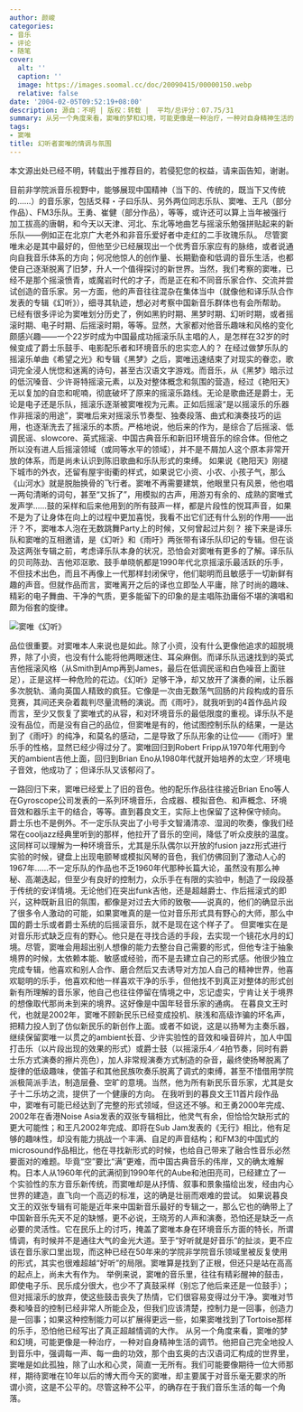 ```yaml
---
author: 颜峻
categories:
- 音乐
- 评论
- 随笔
cover:
  alt: ''
  caption: ''
  image: https://images.soomal.cc/doc/20090415/00000150.webp
  relative: false
date: '2004-02-05T09:52:19+08:00'
description: 源自：不明 | 版权：转载 |  平均/总评分：07.75/31
summary: 从另一个角度来看，窦唯的梦和幻境，可能更像是一种治疗，一种对自身精神生活的调节。他把自己完全地投人到音乐中，强调每一声、每一曲的功效，那个由玄奥的古汉语词汇构成的世界里，窦唯是如此孤独，除了山水和心灵，简直一无所有。我们可能要像期待一位大师那样，期待窦唯在10年以后的博大而今天的窦唯，却主要属于对音乐毫无要求的所谓小资，这是不公平的。尽管这种不公平，的确存在于我们音乐生活的每一个角落
tags:
- 窦唯
title: 幻听者窦唯的情调与氛围
---
```


本文源出处已经不明，转载出于推荐目的，若侵犯您的权益，请来函告知，谢谢。

目前非学院派音乐视野中，能够展现中国精神（当下的、传统的，既当下又传统的……）的音乐家，包括爻释・子曰乐队、另外两位同志乐队、窦唯、王凡（部分作品）、FM3乐队。王勇、崔健（部分作品），等等，或许还可以算上当年被强行加工拔高的唐朝，和今天以天津、河北、东北等地曲艺与摇滚乐勉强拼贴起来的新乐队――例如正在北京广大老外和非音乐爱好者中走红的二手玫瑰乐队。 尽管窦唯未必是其中最好的，但他至少已经展现出一个优秀音乐家应有的脉络，或者说通向自我音乐体系的方向；何况他惊人的创作量、长期勤奋和低调的音乐生活，也都使自己逐渐脱离了旧梦，升人一个值得探讨的新世界。当然，我们考察的窦唯，已经不是那个摇滚愤青，或魔岩时代的才子，而是正在和不同音乐家合作、交流并尝试创造的音乐家。另一方面，他的声音往往混杂在集体当中（就像他和译乐队合作发表的专辑《幻听》），细寻其轨迹，想必对考察中国新音乐群体也有会所帮助。 已经有很多评论为窦唯划分历史了，例如黑豹时期、黑梦时期、幻听时期，或者摇滚时期、电子时期、后摇滚时期，等等。显然，大家都对他音乐趣味和风格的变化颇感兴趣――一个22岁时成为中国最成功摇滚乐队主唱的人，是怎样在32岁的时候变成了爵士乐鼓手、电影配乐者和环境音乐的忠实恋人的？ 在经过做梦乐队的摇滚乐单曲《希望之光》和专辑《黑梦》之后，窦唯迅速结束了对现实的眷恋，歌词完全浸人恍惚和迷离的诗句，甚至古汉语文字游戏。而音乐，从《黑梦》暗示过的低沉嗓音、少许哥特摇滚元素，以及对整体概念和氛围的营造，经过《艳阳天》无以复加的自恋和呢喃，彻底破坏了原来的摇滚乐路线。无论是歌曲还是爵士，无论是电子还是乐队，摇滚乐逐渐被窦唯视为元素。正如后摇滚“是以摇滚乐的乐器作非摇滚的用途”，窦唯后来对摇滚乐节奏型、独奏段落、曲式和演奏技巧的运用，也逐渐洗去了摇滚乐的本质。严格地说，他后来的作为，是综合了后摇滚、低调民谣、slowcore、英式摇滚、中国古典音乐和新旧环境音乐的综合体。但他之所以没有进人后摇滚领域（或同等水平的领域），并不是不屑加人这个原本非常开放的体系，而是尚未认识到陈旧歌曲和乐队形式的束缚。 如果说《艳阳天》刚褪下城市的外衣，还留有屋宇街衢的样式，如果说它小资、小农、小孩子气，那么《山河水》就是脱胎换骨的飞行者。窦唯不再需要建筑，他眼里只有风景，他也唱一两句清晰的词句，甚至“又拆了”，用模拟的古声，用游刃有余的、成熟的窦唯式发声学……鼓的采样和后来他用到的所有鼓声一样，都是片段性的悦耳声音，如果不是为了让身体在向上的过程中更加喜悦，我看不出它们还有什么别的作用――出汗？不，窦唯本人泡在无数跳舞Party上的时候，又何曾起过片刻？ 接下来是译乐队和窦唯的互相邀请，是《幻听》和《雨吁》两张带有译乐队印记的专辑。但在谈及这两张专辑之前，考虑译乐队本身的状况，恐怕会对窦唯有更多的了解。译乐队的贝司陈劲、吉他邓沤歌、鼓手单晓帆都是1990年代北京摇滚乐最活跃的乐手，不但技术出色，而且不再像上一代那样封闭保守，他们聪明而且敏感于一切新鲜有趣的声音。但就作品而言，窦唯离开之后的译也立即坠人平庸，除了时尚的趣味、精彩的电子舞曲、干净的气质，更多能留下的印象的是主唱陈劲庸俗不堪的演唱和颇为俗套的旋律。



![窦唯《幻听》](https://images.soomal.cc/doc/20090415/00000150.webp)



品位很重要。对窦唯本人来说也是如此。除了小资，没有什么更像他追求的超脱境界，除了小资，也没有什么能将他两眼迷住、耳朵麻倒。而译乐队迅速找到的英式吉他摇滚风格（从Smith到Amp再到James，最后在低调民谣和白色噪音上面驻足），正是这样一种危险的花边。《幻听》足够干净，却又放开了演奏的闸，让乐器多次脱轨、涌向英国人精致的疯狂。它像是一次由无数荡气回肠的片段构成的音乐竞赛，其间还夹杂着裁判尽量流畅的演说。而《雨吁》，就我听到的4首作品片段而言，至少又恢复了窦唯式的从容，和对环境音乐的最低限度的重视。译乐队不是没有品位，而是没有自己的品位，但窦唯是有的，他试图控制乐队的结果，一是达到了《雨吁》的纯净，和莫名的感动，二是导致了乐队形象的让位――《雨吁》里乐手的性格，显然已经少得过分了。窦唯回归到Robert Fripp从1970年代用到今天的ambient吉他上面，回归到Brian Eno从1980年代就开始培养的太空／环境电子音效，他成功了；但译乐队又该郁闷了。



一路回归下来，窦唯已经爱上了旧的音色。他的配乐作品往往接近Brian Eno等人在Gyroscope公司发表的一系列环境音乐，合成器、模拟音色、和声概念、环境音效和器乐主干的结合，等等。直到暮良文王，实际上也保留了这种保守倾向。 爵士乐也不是例外。不一定乐队突出了小号手文智涌清凉、湿润的吹奏，像我们经常在cooljazz经典里听到的那样，他拉开了音乐的空间，降低了听众皮肤的温度。这同样可以理解为一种环境音乐，尤其是乐队偶尔以开放的fusion jazz形式进行实验的时候，键盘上出现电颤琴或模拟风琴的音色，我们仿佛回到了激动人心的1967年……不一定乐队的作品也不乏1960年代那种长篇大论，虽然没有那么神秘、高潮迭起，但至少有良好的控制力，众乐手在有限的实验中，制造了一段段基于传统的安详情境。无论他们在突出funk吉他，还是超越爵士、作后摇滚式的即兴，这种既新且旧的氛围，都像是对过去大师的致敬――说真的，他们的确显示出了很多令人激动的可能，如果窦唯真的是一位对音乐形式具有野心的大师，那么中国的爵士乐或者爵士系统的后摇滚音乐，就不是现在这个样子了。 但窦唯实在是对音乐形式缺乏应有的野心。他只是在寻找合适的手段，去实现一个镜花水月的幻境。尽管，窦唯会用超出别人想像的能力去整台自己需要的形式，但他专注于抽象境界的时候，太依赖本能、敏感或经验，而不是去建立自己的形式感。他很少独立完成专辑，他喜欢和别人合作、磨合然后又去诱导对方加人自己的精神世界，他喜欢聪明的乐手，他喜欢和他一样喜欢干净的乐手，但他找不到真正对整体的形式创新有所理解的音乐家，他自己也往往停留在情境之中，忘记虚实，宁肯让关于境界的想像取代那尚未到来的境界。这好像是中国年轻音乐家的通病。 在暮良文王时代，也就是2002年，窦唯不顾新民乐已经变成投机、肤浅和高级诈骗的坏名声，把精力投人到了仿似新民乐的新创作上面。或者不如说，这是以扬琴为主奏乐器，继续保留窦唯一以贯之的ambient长音、少许实验性的音效和噪音碎片，加人中国打击乐（以片段出现的效果的形式）或爵士鼓（以摇滚乐4／4拍节奏，同时有爵士乐方式演奏的擦片亮色），加人非常规演奏方式制造的杂音，最终使扬琴脱离了旋律的低级趣味，使笛子和其他民族吹奏乐脱离了调式的束缚，甚至不惜借用学院派极简派手法，制造层叠、空旷的意境。当然，他为所有新民乐音乐家，尤其是女子十二乐坊之流，提供了一个健康的方向。 在我听到的暮良文王11首片段作品中，窦唯有可能已经达到了完整的形式领域，但这还不够。和王勇2000年完成、2002年在香港Noise Asia发表的双张专辑相比，他灵气有余，但恰恰欠缺形式的更大可能性；和王凡2002年完成、即将在Sub Jam发表的《无行》相比，他有足够的趣味性，却没有能力挑战一个丰满、自足的声音结构；和FM3的中国式的microsound作品相比，他在寻找新形式的时候，也给自己带来了融合性音乐必然要面对的难题。毕竟“空”要比“满”更难，而中国古典音乐的伟岸，又的确太难解构。日本人从1960年代的武满彻到1990年代的Aube和池田亮司，已经建立了一个实验性的东方音乐新传统，而窦唯却是从抒情、叙事和景象描绘出发，经由内心世界的建造，直飞向一个高迈的标准，这的确是壮丽而艰难的尝试。 如果说暮良文王的双张专辑有可能是近年来中国新音乐最好的专辑之一，那么它也的确带上了中国新音乐先天不足的缺憾，更不必说，王晓芳的人声和演奏，恐怕还是缺乏一点必要的灵活性。它在民乐上的讨巧，掩盖了窦唯本身在环境音乐方面的特长，所谓情调，有时候并不是通往大气的金光大道。至于“好听就是好音乐”的扯淡，更不应该在音乐家口里出现，而这种已经在50年来的学院非学院音乐领域里被反复使用的形式，其实也很难超越“好听”的局限。窦唯算是找到了正根，但还只是站在高高的起点上，尚未大有作为。 举例来说，窦唯的音乐里，往往有精彩醒神的鼓击，即使电子乐、民乐成分很大，也少不了真鼓采样（别忘了他后来还是一位鼓手）；但对摇滚乐的放弃，使这些鼓击丧失了热情，它们很容易变得过分干净。窦唯对节奏和嗓音的控制已经非常人所能企及，但我们应该清楚，控制力是一回事，创造力是一回事；如果这种控制能力可以扩展得更远一些，如果窦唯找到了Tortoise那样的乐手，恐怕他已经写出了真正超越情调的大作。 从另一个角度来看，窦唯的梦和幻境，可能更像是一种治疗，一种对自身精神生活的调节。他把自己完全地投人到音乐中，强调每一声、每一曲的功效，那个由玄奥的古汉语词汇构成的世界里，窦唯是如此孤独，除了山水和心灵，简直一无所有。我们可能要像期待一位大师那样，期待窦唯在10年以后的博大而今天的窦唯，却主要属于对音乐毫无要求的所谓小资，这是不公平的。尽管这种不公平，的确存在于我们音乐生活的每一个角落。
